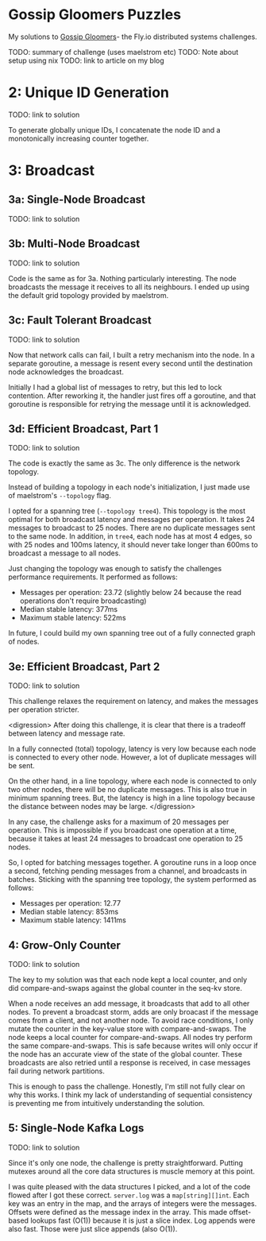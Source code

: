 # Gossip Gloomers Puzzles

My solutions to [Gossip Gloomers](https://fly.io/dist-sys/)- the Fly.io distributed systems challenges.

TODO: summary of challenge (uses maelstrom etc)
TODO: Note about setup using nix
TODO: link to article on my blog

# 2: Unique ID Generation

TODO: link to solution

To generate globally unique IDs, I concatenate the node ID and a monotonically increasing counter together.

# 3: Broadcast

## 3a: Single-Node Broadcast

TODO: link to solution

## 3b: Multi-Node Broadcast

TODO: link to solution

Code is the same as for 3a.
Nothing particularly interesting.
The node broadcasts the message it receives to all its neighbours.
I ended up using the default grid topology provided by maelstrom.

## 3c: Fault Tolerant Broadcast

TODO: link to solution

Now that network calls can fail, I built a retry mechanism into the node.
In a separate goroutine, a message is resent every second until the destination node acknowledges the broadcast.

Initially I had a global list of messages to retry, but this led to lock contention.
After reworking it, the handler just fires off a goroutine, and that goroutine is responsible for retrying the message until it is acknowledged.

## 3d: Efficient Broadcast, Part 1

TODO: link to solution

The code is exactly the same as 3c.
The only difference is the network topology.

Instead of building a topology in each node's initialization, I just made use of maelstrom's `--topology` flag.

I opted for a spanning tree (`--topology tree4`).
This topology is the most optimal for both broadcast latency and messages per operation.
It takes 24 messages to broadcast to 25 nodes.
There are no duplicate messages sent to the same node.
In addition, in `tree4`, each node has at most 4 edges, so with 25 nodes and 100ms latency, it should never take longer than 600ms to broadcast a message to all nodes.

Just changing the topology was enough to satisfy the challenges performance requirements. It performed as follows:

- Messages per operation: 23.72 (slightly below 24 because the read operations don't require broadcasting)
- Median stable latency: 377ms
- Maximum stable latency: 522ms

In future, I could build my own spanning tree out of a fully connected graph of nodes.

## 3e: Efficient Broadcast, Part 2

TODO: link to solution

This challenge relaxes the requirement on latency, and makes the messages per operation stricter.

\<digression>
After doing this challenge, it is clear that there is a tradeoff between latency and message rate.

In a fully connected (total) topology, latency is very low because each node is connected to every other node.
However, a lot of duplicate messages will be sent.

On the other hand, in a line topology, where each node is connected to only two other nodes, there will be no duplicate messages.
This is also true in minimum spanning trees.
But, the latency is high in a line topology because the distance between nodes may be large.
\</digression>

In any case, the challenge asks for a maximum of 20 messages per operation.
This is impossible if you broadcast one operation at a time, because it takes at least 24 messages to broadcast one operation to 25 nodes.

So, I opted for batching messages together. A goroutine runs in a loop once a second, fetching pending messages from a channel, and broadcasts in batches. Sticking with the spanning tree topology, the system performed as follows:

- Messages per operation: 12.77
- Median stable latency: 853ms
- Maximum stable latency: 1411ms

## 4: Grow-Only Counter

TODO: link to solution

The key to my solution was that each node kept a local counter, and only did compare-and-swaps against the global counter in the seq-kv store.

When a node receives an add message, it broadcasts that add to all other nodes.
To prevent a broadcast storm, adds are only broacast if the message comes from a client, and not another node.
To avoid race conditions, I only mutate the counter in the key-value store with compare-and-swaps.
The node keeps a local counter for compare-and-swaps.
All nodes try perform the same compare-and-swaps. This is safe because writes will only occur if the node has an accurate view of the state of the global counter.
These broadcasts are also retried until a response is received, in case messages fail during network partitions.

This is enough to pass the challenge.
Honestly, I'm still not fully clear on why this works.
I think my lack of understanding of sequential consistency is preventing me from intuitively understanding the solution.

## 5: Single-Node Kafka Logs

TODO: link to solution

Since it's only one node, the challenge is pretty straightforward.
Putting mutexes around all the core data structures is muscle memory at this point.

I was quite pleased with the data structures I picked, and a lot of the code flowed after I got these correct.
`server.log` was a `map[string][]int`.
Each key was an entry in the map, and the arrays of integers were the messages.
Offsets were defined as the message index in the array.
This made offset-based lookups fast (O(1)) because it is just a slice index.
Log appends were also fast.
Those were just slice appends (also O(1)).
